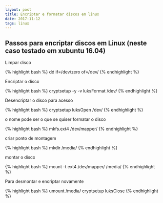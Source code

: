 ```yaml
---
layout: post
title: Encriptar e formatar discos em linux
date: 2017-11-12
tags: linux
---
```

## Passos para encriptar discos em Linux (neste caso testado em xubuntu 16.04)

Limpar disco

{% highlight bash %}
    dd if=/dev/zero of=/dev/<disk>
{% endhighlight %}


Encriptar o disco

{% highlight bash %}
    cryptsetup -y -v luksFormat /dev/<disk>
{% endhighlight %}

Desencriptar o disco para acesso

{% highlight bash %}
    cryptsetup luksOpen /dev/<disk> <nome>
{% endhighlight %}

o nome pode ser o que se quiser
formatar o disco

{% highlight bash %}
    mkfs.ext4 /dev/mapper/<nome>
{% endhighlight %}

criar ponto de montagem

{% highlight bash %}
    mkdir /media/<ponto de montagem>
{% endhighlight %}

montar o disco

{% highlight bash %}
    mount -t ext4 /dev/mapper/<nome> /media/<ponto de montagem>
{% endhighlight %}

Para desmontar e encriptar novamente

{% highlight bash %}
    umount /media/<ponto de montagem>
    cryptsetup luksClose <nome>
{% endhighlight %}
